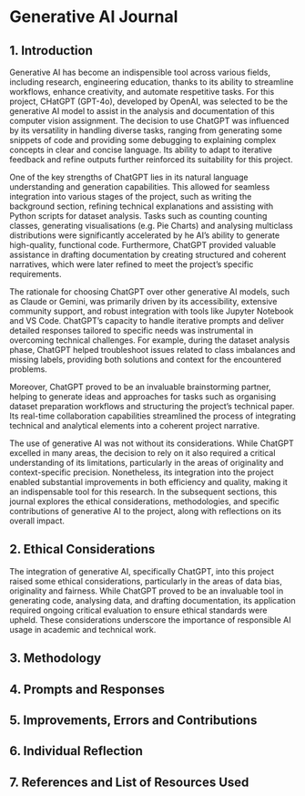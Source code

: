 # Generative AI Journal

## 1. Introduction

Generative AI has become an indispensible tool across various fields, including research, engineering education, thanks to its ability to streamline workflows, enhance creativity, and automate respetitive tasks. For this project, CHatGPT (GPT-4o), developed by OpenAI, was selected to be the generative AI model to assist in the analysis and documentation of this computer vision assignment. The decision to use ChatGPT was influenced by its versatility in handling diverse tasks, ranging from generating some snippets of code and providing some debugging to explaining complex concepts in clear and concise language. Its ability to adapt to iterative feedback and refine outputs further reinforced its suitability for this project.

One of the key strengths of ChatGPT lies in its natural language understanding and generation capabilities. This allowed for seamless integration into various stages of the project, such as writing the background section, refining technical explanations and assisting with Python scripts for dataset analysis. Tasks such as counting counting classes, generating visualisations (e.g. Pie Charts) and analysing multiclass distributions were significantly accelerated by he AI’s ability to generate high-quality, functional code. Furthermore, ChatGPT provided valuable assistance in drafting documentation by creating structured and coherent narratives, which were later refined to meet the project’s specific requirements.

The rationale for choosing ChatGPT over other generative AI models, such as Claude or Gemini, was primarily driven by its accessibility, extensive community support, and robust integration with tools like Jupyter Notebook and VS Code. ChatGPT’s capacity to handle iterative prompts and deliver detailed responses tailored to specific needs was instrumental in overcoming technical challenges. For example, during the dataset analysis phase, ChatGPT helped troubleshoot issues related to class imbalances and missing labels, providing both solutions and context for the encountered problems.

Moreover, ChatGPT proved to be an invaluable brainstorming partner, helping to generate ideas and approaches for tasks such as organising dataset preparation workflows and structuring the project’s technical paper. Its real-time collaboration capabilities streamlined the process of integrating technical and analytical elements into a coherent project narrative.

The use of generative AI was not without its considerations. While ChatGPT excelled in many areas, the decision to rely on it also required a critical understanding of its limitations, particularly in the areas of originality and context-specific precision. Nonetheless, its integration into the project enabled substantial improvements in both efficiency and quality, making it an indispensable tool for this research. In the subsequent sections, this journal explores the ethical considerations, methodologies, and specific contributions of generative AI to the project, along with reflections on its overall impact.

## 2. Ethical Considerations

The integration of generative AI, specifically ChatGPT, into this project raised some ethical considerations, particularly in the areas of data bias, originality and fairness. While ChatGPT proved to be an invaluable tool in generating code, analysing data, and drafting documentation, its application required ongoing critical evaluation to ensure ethical standards were upheld. These considerations underscore the importance of responsible AI usage in academic and technical work.

## 3. Methodology

## 4. Prompts and Responses

## 5. Improvements, Errors and Contributions

## 6. Individual Reflection

## 7. References and List of Resources Used
